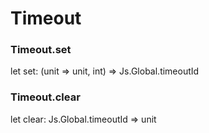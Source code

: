 # Timeout




### Timeout.set
  
let set: (unit => unit, int) => Js.Global.timeoutId  


### Timeout.clear
  
let clear: Js.Global.timeoutId => unit  

